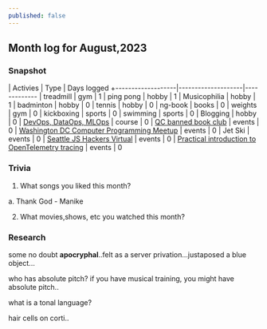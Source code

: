 ```yaml
---
published: false
---
```

## Month log for August,2023

### Snapshot

| Activies          | Type               | Days logged
+-------------------|--------------------|-------------
| treadmill         | gym                | 1
| ping pong         | hobby              | 1
| Musicophilia      | hobby              | 1
| badminton         | hobby              | 0
| tennis            | hobby              | 0
| ng-book           | books              | 0
| weights           | gym                | 0
| kickboxing        | sports             | 0
| swimming          | sports             | 0
| Blogging          | hobby              | 0
| [DevOps, DataOps, MLOps](https://www.coursera.org/learn/devops-dataops-mlops-duke) | course | 0
| [QC banned book club](https://www.meetup.com/qc-banned-books-club/events/293871977/) | events | 0
| [Washington DC Computer Programming Meetup](https://www.meetup.com/washington-dc-computer-programming-meetup-group/) | events | 0
| Jet Ski           | events | 0
| [Seattle JS Hackers Virtual](https://www.meetup.com/seattlejshackers/events/vljddtyfclbtb) | events | 0
| [Practical introduction to OpenTelemetry tracing](https://www.meetup.com/charlotte-java-developers-meetup/events/294797711/) | events | 0


### Trivia

1. What songs you liked this month?

a. Thank God - Manike

2. What movies,shows, etc you watched this month?

### Research


some no doubt **apocryphal**..felt as a server privation...justaposed a blue object...

who has absolute pitch? if you have musical training, you might have absolute pitch..

what is a tonal language?

hair cells on corti..